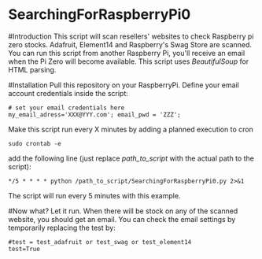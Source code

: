# SearchingForRaspberryPi0
#Introduction
This script will scan resellers' websites to check Raspberry pi zero stocks.
Adafruit, Element14 and Raspberry's Swag Store are scanned.
You can run this script from another Raspberry Pi, you'll receive an email when the Pi Zero will become available.
This script uses _BeautifulSoup_ for HTML parsing.

#Installation
Pull this repository on your RaspberryPi.
Define your email account credentials inside the script:

    # set your email credentials here
    my_email_adress='XXX@YYY.com'; email_pwd = 'ZZZ';

Make this script run every X minutes by adding a planned execution to cron

    sudo crontab -e

add the following line (just replace _path_to_script_ with the actual path to the script):

    */5 * * * * python /path_to_script/SearchingForRaspberryPi0.py 2>&1
The script will run every 5 minutes with this example.

#Now what?
Let it run. When there will be stock on any of the scanned website, you should get an email.
You can check the email settings by temporarily replacing the test by:

    #test = test_adafruit or test_swag or test_element14
    test=True
